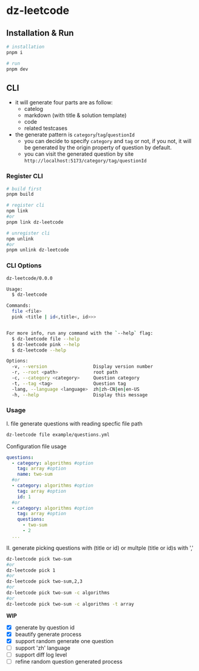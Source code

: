 # dz-leetcode

## Installation & Run

```bash
# installation
pnpm i

# run
pnpm dev
```

## CLI

- it will generate four parts are as follow:
  - catelog
  - markdown (with title & solution template)
  - code
  - related testcases
- the generate pattern is `category`/`tag`/`questionId`
  - you can decide to specify `category` and `tag` or not, if you not, it will be generated by the origin property of question by default.
  - you can visit the generated question by site `http://localhost:5173/category/tag/questionId`

### Register CLI

```bash
# build first
pnpm build

# register cli
npm link
#or
pnpm link dz-leetcode

# unregister cli
npm unlink
#or
pnpm unlink dz-leetcode
```

### CLI Options

```bash
dz-leetcode/0.0.0

Usage:
  $ dz-leetcode

Commands:
  file <file>
  pink <title | id<,title<, id>>>


For more info, run any command with the `--help` flag:
  $ dz-leetcode file --help
  $ dz-leetcode pink --help
  $ dz-leetcode --help

Options:
  -v, --version                 Display version number
  -r, --root <path>             root path
  -c, --category <category>     Question category
  -t, --tag <tag>               Question tag
  -lang, --language <language>  zh|zh-CN|en|en-US
  -h, --help                    Display this message
```

### Usage

I. file generate questions with reading specfic file path

```bash
dz-leetcode file example/questions.yml
```

Configuration file usage

```yml
questions:
  - category: algorithms #option
    tag: array #option
    name: two-sum
  #or
  - category: algorithms #option
    tag: array #option
    id: 1
  #or
  - category: algorithms #option
    tag: array #option
    questions:
      - two-sum
      - 2
  ...
```

II. generate picking questions with (title or id) or multple (title or id)s with ','

```bash
dz-leetcode pick two-sum
#or
dz-leetcode pick 1
#or
dz-leetcode pick two-sum,2,3
#or
dz-leetcode pick two-sum -c algorithms
#or
dz-leetcode pick two-sum -c algorithms -t array
```

**WIP**

- [x] generate by question id
- [x] beautify generate process
- [x] support random generate one question
- [ ] support 'zh' language
- [ ] support diff log level
- [ ] refine random question generated process
